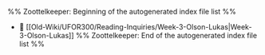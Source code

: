 %% Zoottelkeeper: Beginning of the autogenerated index file list  %%
- 📄 [[Old-Wiki/UFOR300/Reading-Inquiries/Week-3-Olson-Lukas|Week-3-Olson-Lukas]]
%% Zoottelkeeper: End of the autogenerated index file list  %%
